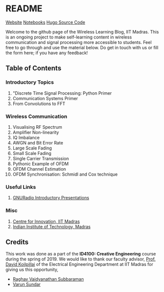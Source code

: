# README

[Website](https://varun19299.github.io/wireless-lab-iitm/)
[Notebooks](https://github.com/varun19299/wireless-lab-iitm/tree/notebooks)
[Hugo Source Code](https://github.com/varun19299/wireless-lab-iitm/tree/hugo)

Welcome to the github page of the Wireless Learning Blog, IIT Madras. This is an ongoing project to make self-learning content in wireless communication and signal processing more accessible to students. Feel free to go through and use the material below. Do get in touch with us or fill the form here; if you have any feedback!

## Table of Contents

### Introductory Topics

1. "Discrete Time Signal Processing: Python Primer
2. Communication Systems Primer
3. From Convolutions to FFT

### Wireless Communication 

1. Visualising RF Spectrum
2. Amplifier Non-linearity
3. IQ Imbalance
4. AWGN and Bit Error Rate 
5. Large Scale Fading
6. Small Scale Fading 
7. Single Carrier Transmission
8. Pythonic Example of OFDM
9. OFDM Channel Estimation
10. OFDM Synchronisation: Schmidl and Cox technique

### Useful Links
1. [GNURadio Introductory Presentations](https://wiki.gnuradio.org/index.php/Presentations)

### Misc

1. [Centre for Innovation, IIT Madras](http://cfi.iitm.ac.in/wordpress/)
2. [Indian Institute of Technology, Madras](https://www.iitm.ac.in)

## Credits

This work was done as a part of the **ID4100: Creative Engineering** course during the spring of 2019. We would like to thank our faculty advisor, [Prof. David Koilpillai](https://www.iitm.ac.in/info/fac/davidk) of the Electrical Engineering Department at IIT Madras for giving us this opportunity,

- [Raghav Vaidyanathan Subbaraman](http://github.com/raghav1900)
- [Varun Sundar](http://github.com/varun19299)